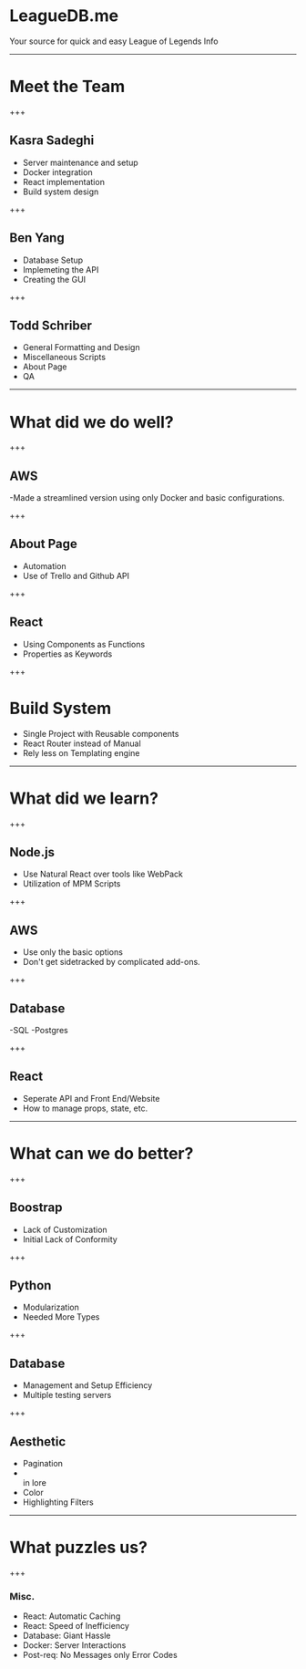 # LeagueDB.me

Your source for quick and easy League of Legends Info

---

# Meet the Team

+++

## Kasra Sadeghi
- Server maintenance and setup
- Docker integration
- React implementation
- Build system design

+++

## Ben Yang
- Database Setup
- Implemeting the API
- Creating the GUI

+++

## Todd Schriber
- General Formatting and Design
- Miscellaneous Scripts
- About Page
- QA

---

# What did we do well?

+++

## AWS
-Made a streamlined version using only Docker and basic configurations.

+++

## About Page

- Automation
- Use of Trello and Github API

+++

## React
- Using Components as Functions
- Properties as Keywords

+++

# Build System
- Single Project with Reusable components
- React Router instead of Manual
- Rely less on Templating engine

---

# What did we learn?

+++

## Node.js
- Use Natural React over tools like WebPack
- Utilization of MPM Scripts 

+++

## AWS
- Use only the basic options
- Don't get sidetracked by complicated add-ons.

+++

## Database
-SQL
-Postgres

+++

## React
- Seperate API and Front End/Website
- How to manage props, state, etc.

---

# What can we do better?

+++

## Boostrap
- Lack of Customization
- Initial Lack of Conformity

+++

## Python
- Modularization
- Needed More Types

+++

## Database
- Management and Setup Efficiency
- Multiple testing servers

+++

## Aesthetic
- Pagination
- <BR> in lore
- Color
- Highlighting Filters

---

# What puzzles us?

+++

### Misc.
- React: Automatic Caching
- React: Speed of Inefficiency
- Database: Giant Hassle
- Docker: Server Interactions
- Post-req: No Messages only Error Codes